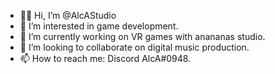 - 👋🏽 Hi, I’m @AlcAStudio
- 👀 I’m interested in game development. 
- 🌱 I’m currently working on VR games with anananas studio.  
- 💞️ I’m looking to collaborate on digital music production. 
- 📫 How to reach me: Discord AlcA#0948.

<!---
AlcAStudio/AlcAStudio is a ✨ special ✨ repository because its `README.md` (this file) appears on your GitHub profile.
You can click the Preview link to take a look at your changes.
--->

